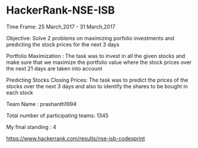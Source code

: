 # HackerRank-NSE-ISB

Time Frame: 25 March,2017 - 31 March,2017

Objective: Solve 2 problems on maximizing porfolio investments and predicting the stock prices for the next 3 days

Portfolio Maximization : The task was to invest in all the given stocks and make sure that we maximize the portfolio value where the stock prices over the next 21 days are taken into account 

Predicting Stocks Closing Prices: The task was to predict the prices of the stocks over the next 3 days and also to identify the shares to be bought in each stock 

Team Name : prashanth1994

Total number of participating teams: 1345

My final standing : 4

https://www.hackerrank.com/results/nse-isb-codesprint
